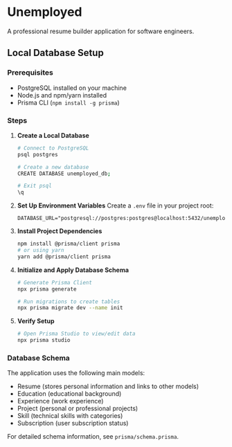 # Unemployed

A professional resume builder application for software engineers.

## Local Database Setup

### Prerequisites
- PostgreSQL installed on your machine
- Node.js and npm/yarn installed
- Prisma CLI (`npm install -g prisma`)

### Steps

1. **Create a Local Database**
   ```bash
   # Connect to PostgreSQL
   psql postgres
   
   # Create a new database
   CREATE DATABASE unemployed_db;
   
   # Exit psql
   \q
   ```

2. **Set Up Environment Variables**
   Create a `.env` file in your project root:
   ```env
   DATABASE_URL="postgresql://postgres:postgres@localhost:5432/unemployed_db"
   ```

3. **Install Project Dependencies**
   ```bash
   npm install @prisma/client prisma
   # or using yarn
   yarn add @prisma/client prisma
   ```

4. **Initialize and Apply Database Schema**
   ```bash
   # Generate Prisma Client
   npx prisma generate
   
   # Run migrations to create tables
   npx prisma migrate dev --name init
   ```

5. **Verify Setup**
   ```bash
   # Open Prisma Studio to view/edit data
   npx prisma studio
   ```
### Database Schema

The application uses the following main models:
- Resume (stores personal information and links to other models)
- Education (educational background)
- Experience (work experience)
- Project (personal or professional projects)
- Skill (technical skills with categories)
- Subscription (user subscription status)

For detailed schema information, see `prisma/schema.prisma`.

